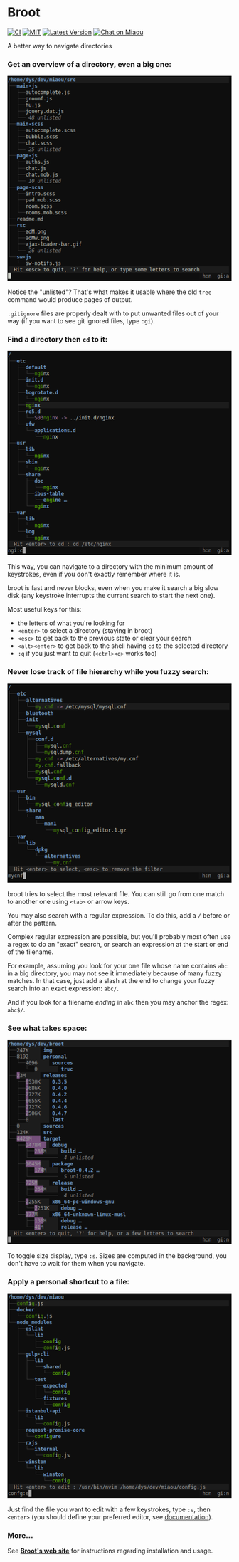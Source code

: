# Broot

[![CI][s3]][l3] [![MIT][s2]][l2] [![Latest Version][s1]][l1] [![Chat on Miaou][s4]][l4]

[s1]: https://img.shields.io/crates/v/broot.svg
[l1]: https://crates.io/crates/broot

[s2]: https://img.shields.io/badge/license-MIT-blue.svg
[l2]: LICENSE

[s3]: https://travis-ci.org/Canop/broot.svg?branch=master
[l3]: https://travis-ci.org/Canop/broot

[s4]: https://miaou.dystroy.org/static/shields/room.svg
[l4]: https://miaou.dystroy.org/3490?broot

A better way to navigate directories

### Get an overview of a directory, even a big one:

![overview](img/20190128-overview.png)

Notice the "unlisted"? That's what makes it usable where the old `tree` command would produce pages of output.

`.gitignore` files are properly dealt with to put unwanted files out of your way (if you want to see git ignored files, type `:gi`).

### Find a directory then `cd` to it:

![cd](img/20190128-cd.png)

This way, you can navigate to a directory with the minimum amount of keystrokes, even if you don't exactly remember where it is.

broot is fast and never blocks, even when you make it search a big slow disk (any keystroke interrupts the current search to start the next one).

Most useful keys for this:

* the letters of what you're looking for
* `<enter>` to select a directory (staying in broot)
* `<esc>` to get back to the previous state or clear your search
* `<alt><enter>` to get back to the shell having `cd` to the selected directory
* `:q` if you just want to quit (`<ctrl><q>` works too)

### Never lose track of file hierarchy while you fuzzy search:

![size](img/20190212-mycnf.png)

broot tries to select the most relevant file. You can still go from one match to another one using `<tab>` or arrow keys.

You may also search with a regular expression. To do this, add a `/` before or after the pattern.

Complex regular expression are possible, but you'll probably most often use a regex to do an "exact" search, or search an expression at the start or end of the filename.

For example, assuming you look for your one file whose name contains `abc` in a big directory, you may not see it immediately because of many fuzzy matches. In that case, just add a slash at the end to change your fuzzy search into an exact expression: `abc/`.

And if you look for a filename *ending* in `abc` then you may anchor the regex: `abc$/`.

### See what takes space:

![size](img/20190128-only-folders-with-size.png)

To toggle size display, type `:s`. Sizes are computed in the background, you don't have to wait for them when you navigate.

### Apply a personal shortcut to a file:

![size](img/20190128-edit.png)

Just find the file you want to edit with a few keystrokes, type `:e`, then `<enter>` (you should define your preferred editor, see [documentation](documentation.md#verbs)).

### More...

See **[Broot's web site](https://dystroy.org/broot)** for instructions regarding installation and usage.

